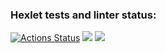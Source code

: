 ### Hexlet tests and linter status:

[![Actions Status](https://github.com/witcher3025/frontend-project-46/workflows/hexlet-check/badge.svg)](https://github.com/witcher3025/frontend-project-46/actions)   <a href="https://codeclimate.com/github/witcher3025/frontend-project-46/maintainability"><img src="https://api.codeclimate.com/v1/badges/f79b86fa3a265930db2e/maintainability" /></a>    <a href="https://codeclimate.com/github/witcher3025/frontend-project-46/test_coverage"><img src="https://api.codeclimate.com/v1/badges/f79b86fa3a265930db2e/test_coverage" /></a>
